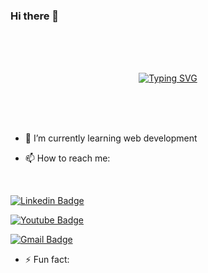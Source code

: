 ### Hi there 👋

<br><br><br>
<div align="center">
	
[![Typing SVG](https://readme-typing-svg.herokuapp.com?font=Oleo+Script&color=336B7C&size=35&center=true&vCenter=true&width=404&height=53&lines=%E3%80%80%E3%80%80Hi+there%2C+I'm+Sunjoo.+%E3%80%80%E3%80%80)](https://git.io/typing-svg)
	
</div>
<br><br><br>
	
- 🌱 I’m currently learning web development

- 📫 How to reach me:
<br>

  [![Linkedin Badge](https://img.shields.io/badge/-LinkedIn-blue?style=flat-square&logo=Linkedin&logoColor=white&link=https://www.linkedin.com/in/sunjoo-profile/)](https://www.linkedin.com/in/sunjoo-profile/)
	
  [![Youtube Badge](https://img.shields.io/badge/Youtube-ff0000?style=flat-square&logo=youtube&link=https://www.youtube.com/channel/UCIGNwuoP-vpm8Pf8bh1brRw)](https://www.youtube.com/channel/UCIGNwuoP-vpm8Pf8bh1brRw)
	
  [![Gmail Badge](https://img.shields.io/badge/Gmail-d14836?style=flat-square&logo=Gmail&logoColor=white&link=mailto:tjss1580@gmail.com)](mailto:tjss1580@gmail.com)
- ⚡ Fun fact:

<!--
**snnzzoo/snnzzoo** is a ✨ _special_ ✨ repository because its `README.md` (this file) appears on your GitHub profile.

Here are some ideas to get you started:

- 🔭 I’m currently working on ...
- 🌱 I’m currently learning web development
- 👯 I’m looking to collaborate on ...
- 🤔 I’m looking for help with ...
- 💬 Ask me about ...
- 📫 How to reach me: ...
- 😄 Pronouns: ...
- ⚡ Fun fact: ...
-->
